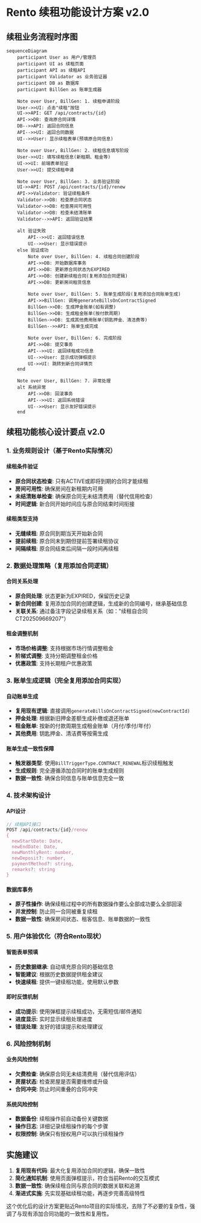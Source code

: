 # Rento 续租功能设计方案 v2.0

## 续租业务流程时序图

```mermaid
sequenceDiagram
    participant User as 用户/管理员
    participant UI as 续租页面
    participant API as 续租API
    participant Validator as 业务验证器
    participant DB as 数据库
    participant BillGen as 账单生成器

    Note over User, BillGen: 1. 续租申请阶段
    User->>UI: 点击"续租"按钮
    UI->>API: GET /api/contracts/{id}
    API->>DB: 查询原合同详情
    DB-->>API: 返回合同信息
    API-->>UI: 返回合同数据
    UI-->>User: 显示续租表单(预填原合同信息)

    Note over User, BillGen: 2. 续租信息填写阶段
    User->>UI: 填写续租信息(新租期、租金等)
    UI->>UI: 前端表单验证
    User->>UI: 提交续租申请
    
    Note over User, BillGen: 3. 业务验证阶段
    UI->>API: POST /api/contracts/{id}/renew
    API->>Validator: 验证续租条件
    Validator->>DB: 检查原合同状态
    Validator->>DB: 检查房间可用性
    Validator->>DB: 检查未结清账单
    Validator-->>API: 返回验证结果
    
    alt 验证失败
        API-->>UI: 返回错误信息
        UI-->>User: 显示错误提示
    else 验证成功
        Note over User, BillGen: 4. 续租合同创建阶段
        API->>DB: 开始数据库事务
        API->>DB: 更新原合同状态为EXPIRED
        API->>DB: 创建新续租合同(复用添加合同逻辑)
        API->>DB: 更新房间租赁信息
        
        Note over User, BillGen: 5. 账单生成阶段(复用添加合同账单生成)
        API->>BillGen: 调用generateBillsOnContractSigned
        BillGen->>DB: 生成押金账单(如有调整)
        BillGen->>DB: 生成租金账单(按付款周期)
        BillGen->>DB: 生成其他费用账单(钥匙押金、清洁费等)
        BillGen-->>API: 账单生成完成
        
        Note over User, BillGen: 6. 完成阶段
        API->>DB: 提交事务
        API-->>UI: 返回续租成功信息
        UI-->>User: 显示成功弹框提示
        UI->>UI: 跳转到新合同详情页
    end

    Note over User, BillGen: 7. 异常处理
    alt 系统异常
        API->>DB: 回滚事务
        API-->>UI: 返回系统错误
        UI-->>User: 显示友好错误提示
    end
```

## 续租功能核心设计要点 v2.0

### 1. 业务规则设计（基于Rento实际情况）

#### 续租条件验证
- **原合同状态检查**: 只有ACTIVE或即将到期的合同才能续租
- **房间可用性**: 确保房间在新租期内可用
- **未结清账单检查**: 确保原合同无未结清费用（替代信用检查）
- **时间逻辑**: 新合同开始时间应与原合同结束时间衔接

#### 续租类型支持
- **无缝续租**: 原合同到期当天开始新合同
- **提前续租**: 原合同未到期但提前签署续租协议
- **间隔续租**: 原合同结束后间隔一段时间再续租

### 2. 数据处理策略（复用添加合同逻辑）

#### 合同关系处理
- **原合同处理**: 状态更新为EXPIRED，保留历史记录
- **新合同创建**: 复用添加合同的创建逻辑，生成新的合同编号，继承基础信息
- **关联关系**: 通过备注字段记录续租关系（如："续租自合同CT202509669207"）

#### 租金调整机制
- **市场价格调整**: 支持根据市场行情调整租金
- **阶梯式调整**: 支持分期调整租金价格
- **优惠政策**: 支持长期租户优惠政策

### 3. 账单生成逻辑（完全复用添加合同实现）

#### 自动账单生成
- **复用现有逻辑**: 直接调用`generateBillsOnContractSigned(newContractId)`
- **押金处理**: 根据新旧押金差额生成补缴或退还账单
- **租金账单**: 按新的付款周期生成租金账单（月付/季付/年付）
- **其他费用**: 钥匙押金、清洁费等按需生成

#### 账单生成一致性保障
- **触发器类型**: 使用`BillTriggerType.CONTRACT_RENEWAL`标识续租触发
- **生成规则**: 完全遵循添加合同时的账单生成规则
- **数据一致性**: 确保合同信息与账单信息完全一致

### 4. 技术架构设计

#### API设计
```typescript
// 续租API接口
POST /api/contracts/{id}/renew
{
  newStartDate: Date,
  newEndDate: Date,
  newMonthlyRent: number,
  newDeposit?: number,
  paymentMethod?: string,
  remarks?: string
}
```

#### 数据库事务
- **原子性操作**: 确保续租过程中的所有数据操作要么全部成功要么全部回滚
- **并发控制**: 防止同一合同被重复续租
- **数据一致性**: 确保房间状态、租客信息、账单数据的一致性

### 5. 用户体验优化（符合Rento现状）

#### 智能表单预填
- **历史数据继承**: 自动填充原合同的基础信息
- **智能建议**: 根据历史数据提供租金建议
- **快速续租**: 提供一键续租功能，使用默认参数

#### 即时反馈机制
- **成功提示**: 使用弹框提示续租成功，无需短信/邮件通知
- **进度显示**: 实时显示续租处理进度
- **错误处理**: 友好的错误提示和处理建议

### 6. 风险控制机制

#### 业务风险控制
- **欠费检查**: 确保原合同无未结清费用（替代信用评估）
- **房屋状态**: 检查房屋是否需要维修或升级
- **合同冲突**: 防止时间重叠的合同冲突

#### 系统风险控制
- **数据备份**: 续租操作前自动备份关键数据
- **操作日志**: 详细记录续租操作的每个步骤
- **权限控制**: 确保只有授权用户可以执行续租操作

## 实施建议

1. **复用现有代码**: 最大化复用添加合同的逻辑，确保一致性
2. **简化通知机制**: 使用页面弹框提示，符合当前Rento的交互模式
3. **数据一致性**: 确保续租合同与原合同的数据关联和追溯
4. **渐进式实施**: 先实现基础续租功能，再逐步完善高级特性

这个优化后的设计方案更贴近Rento项目的实际情况，去除了不必要的复杂性，强调了与现有添加合同功能的一致性和复用性。